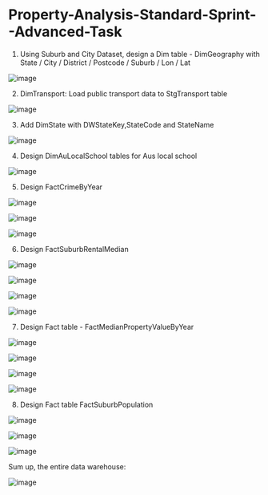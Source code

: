 # Property-Analysis-Standard-Sprint--Advanced-Task

1. Using Suburb and City Dataset, design a Dim table - DimGeography with State / City / District / Postcode / Suburb / Lon / Lat  

![image](https://github.com/Zihan-Luo/Property-Analysis-Standard-Sprint--Advanced-Task/blob/667f499e86b73b58d8525a944e54fc9755cf24b2/images/1.png)

2. DimTransport: Load public transport data to StgTransport table  

![image](https://github.com/Zihan-Luo/Property-Analysis-Standard-Sprint--Advanced-Task/blob/667f499e86b73b58d8525a944e54fc9755cf24b2/images/2.png)

3. Add DimState with DWStateKey,StateCode and StateName  

![image](https://github.com/Zihan-Luo/Property-Analysis-Standard-Sprint--Advanced-Task/blob/667f499e86b73b58d8525a944e54fc9755cf24b2/images/3.png)

4. Design DimAuLocalSchool tables for Aus local school  

![image](https://github.com/Zihan-Luo/Property-Analysis-Standard-Sprint--Advanced-Task/blob/667f499e86b73b58d8525a944e54fc9755cf24b2/images/4.png)

5. Design FactCrimeByYear  

![image](https://github.com/Zihan-Luo/Property-Analysis-Standard-Sprint--Advanced-Task/blob/667f499e86b73b58d8525a944e54fc9755cf24b2/images/5-1.png)

![image](https://github.com/Zihan-Luo/Property-Analysis-Standard-Sprint--Advanced-Task/blob/667f499e86b73b58d8525a944e54fc9755cf24b2/images/5-2.png)

![image](https://github.com/Zihan-Luo/Property-Analysis-Standard-Sprint--Advanced-Task/blob/667f499e86b73b58d8525a944e54fc9755cf24b2/images/5-3.png)

6. Design FactSuburbRentalMedian  

![image](https://github.com/Zihan-Luo/Property-Analysis-Standard-Sprint--Advanced-Task/blob/667f499e86b73b58d8525a944e54fc9755cf24b2/images/6-1.png)

![image](https://github.com/Zihan-Luo/Property-Analysis-Standard-Sprint--Advanced-Task/blob/667f499e86b73b58d8525a944e54fc9755cf24b2/images/6-2.png)

![image](https://github.com/Zihan-Luo/Property-Analysis-Standard-Sprint--Advanced-Task/blob/667f499e86b73b58d8525a944e54fc9755cf24b2/images/6-3.png)

![image](https://github.com/Zihan-Luo/Property-Analysis-Standard-Sprint--Advanced-Task/blob/667f499e86b73b58d8525a944e54fc9755cf24b2/images/6-4.png)

7. Design Fact table - FactMedianPropertyValueByYear  

![image](https://github.com/Zihan-Luo/Property-Analysis-Standard-Sprint--Advanced-Task/blob/667f499e86b73b58d8525a944e54fc9755cf24b2/images/7-1.png)

![image](https://github.com/Zihan-Luo/Property-Analysis-Standard-Sprint--Advanced-Task/blob/667f499e86b73b58d8525a944e54fc9755cf24b2/images/7-2.png)

![image](https://github.com/Zihan-Luo/Property-Analysis-Standard-Sprint--Advanced-Task/blob/667f499e86b73b58d8525a944e54fc9755cf24b2/images/7-3.png)

![image](https://github.com/Zihan-Luo/Property-Analysis-Standard-Sprint--Advanced-Task/blob/667f499e86b73b58d8525a944e54fc9755cf24b2/images/7-4.png)

8. Design Fact table FactSuburbPopulation  

![image](https://github.com/Zihan-Luo/Property-Analysis-Standard-Sprint--Advanced-Task/blob/667f499e86b73b58d8525a944e54fc9755cf24b2/images/8-1.png)

![image](https://github.com/Zihan-Luo/Property-Analysis-Standard-Sprint--Advanced-Task/blob/667f499e86b73b58d8525a944e54fc9755cf24b2/images/8-2.png)

![image](https://github.com/Zihan-Luo/Property-Analysis-Standard-Sprint--Advanced-Task/blob/667f499e86b73b58d8525a944e54fc9755cf24b2/images/8-3.png)

Sum up, the entire data warehouse:  

![image](https://github.com/Zihan-Luo/Property-Analysis-Standard-Sprint--Advanced-Task/blob/667f499e86b73b58d8525a944e54fc9755cf24b2/images/Entire%20DW.png)
